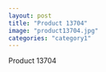 ```yaml
---
layout: post
title: "Product 13704"
image: "product13704.jpg"
categories: "category1"
---
```

Product 13704
